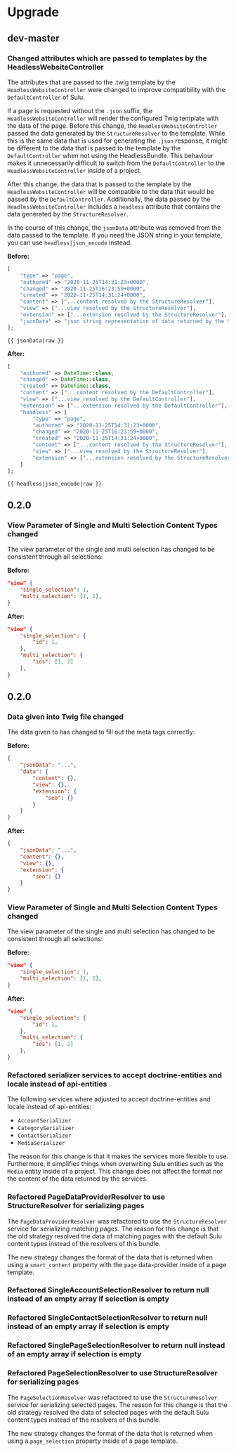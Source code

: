 # Upgrade

## dev-master

### Changed attributes which are passed to templates by the HeadlessWebsiteController

The attributes that are passed to the .twig template by the `HeadlessWebsiteController` were changed to improve
compatibility with the `DefaultController` of Sulu. 

If a page is requested without the `.json` suffix, the `HeadlessWebsiteController` will render the configured Twig 
template with the data of the page. Before this change, the `HeadlessWebsiteController` passed the data generated
by the `StructureResolver` to the template.  While this is the same data that is used for generating the `.json`
response, it might be different to the data that is passed to the template by the `DefaultController` when not using 
the HeadlessBundle. This behaviour makes it unnecessarily difficult to switch from the `DefaultController` to the 
`HeadlessWebsiteController` inside of a project.

After this change, the data that is passed to the template by the `HeadlessWebsiteController` will be compatible to 
the data that would be passed by the `DefaultController`. Additionally, the data passed by the 
`HeadlessWebsiteController` includes a `headless` attribute that contains the data generated 
by the `StructureResolver`.

In the course of this change, the `jsonData` attribute was removed from the data passed to the template. If you need
the JSON string in your template, you can use `headless|json_encode` instead.

**Before:**

```php
[
    "type" => "page",
    "authored" => "2020-11-25T14:31:23+0000",
    "changed" => "2020-11-25T16:23:59+0000",
    "created" => "2020-11-25T14:31:24+0000",
    "content" => ["...content resolved by the StructureResolver"],
    "view" => ["...view resolved by the StructureResolver"],
    "extension" => ["...extension resolved by the StructureResolver"],
    "jsonData" => "json string representation of data returned by the StructureResolver"
];
```

```twig
{{ jsonData|raw }}
```

**After:**

```php
[
    "authored" => DateTime::class,
    "changed" => DateTime::class,
    "created" => DateTime::class,
    "content" => ["...content resolved by the DefaultController"],
    "view" => ["...view resolved by the DefaultController"],
    "extension" => ["...extension resolved by the DefaultController"],
    "headless" => [
        "type" => "page",
        "authored" => "2020-11-25T14:31:23+0000",
        "changed" => "2020-11-25T16:23:59+0000",
        "created" => "2020-11-25T14:31:24+0000",
        "content" => ["...content resolved by the StructureResolver"],
        "view" => ["...view resolved by the StructureResolver"],
        "extension" => ["...extension resolved by the StructureResolver"],
    ]   
];
```

```twig
{{ headless|json_encode|raw }}
```

## 0.2.0

### View Parameter of Single and Multi Selection Content Types changed

The view parameter of the single and multi selection has changed to be consistent through all selections:

**Before:**

```json
"view" {
    "single_selection": 1,
    "multi_selection": [1, 2],
}
```

**After:**

```json
"view" {
    "single_selection": {
        "id": 1,
    },
    "multi_selection": {
        "ids": [1, 2]
    },
}
```

## 0.2.0

### Data given into Twig file changed

The data given to has changed to fill out the meta tags correctly:

**Before:**

```json
{
    "jsonData": "...",
    "data": {
        "content": {},
        "view": {},
        "extension": {
            "seo": {}
        }
    }
}
```

**After:**

```json
{
    "jsonData": "...",
    "content": {},
    "view": {},
    "extension": {
        "seo": {}
    }
}
```

### View Parameter of Single and Multi Selection Content Types changed

The view parameter of the single and multi selection has changed to be consistent through all selections:

**Before:**

```json
"view" {
    "single_selection": 1,
    "multi_selection": [1, 2],
}
```

**After:**

```json
"view" {
    "single_selection": {
        "id": 1,
    },
    "multi_selection": {
        "ids": [1, 2]
    },
}
```

### Refactored serializer services to accept doctrine-entities and locale instead of api-entities

The following services where adjusted to accept doctrine-entities and locale instead of api-entities:

* `AccountSerializer`
* `CategorySerializer`
* `ContactSerializer`
* `MediaSerializer`

The reason for this change is that it makes the services more flexible to use. Furthermore, it simplifies things when 
overwriting Sulu entities such as the `Media` entity inside of a project. This change does not affect the format nor 
the content of the data returned by the services.

### Refactored PageDataProviderResolver to use StructureResolver for serializing pages

The `PageDataProviderResolver` was refactored to use the `StructureResolver` service for serializing matching pages.
The reason for this change is that the old strategy resolved the data of matching pages with the default Sulu content 
types instead of the resolvers of this bundle. 

The new strategy changes the format of the data that is returned when using a `smart_content` property with the
`page` data-provider inside of a page template.

### Refactored SingleAccountSelectionResolver to return null instead of an empty array if selection is empty

### Refactored SingleContactSelectionResolver to return null instead of an empty array if selection is empty

### Refactored SinglePageSelectionResolver to return null instead of an empty array if selection is empty

### Refactored PageSelectionResolver to use StructureResolver for serializing pages

The `PageSelectionResolver` was refactored to use the `StructureResolver` service for serializing selected pages.
The reason for this change is that the old strategy resolved the data of selected pages with the default Sulu content 
types instead of the resolvers of this bundle. 

The new strategy changes the format of the data that is returned when using a `page_selection` property inside of a page
template.
